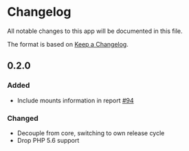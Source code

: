 # Changelog

All notable changes to this app will be documented in this file.

The format is based on [Keep a Changelog](http://keepachangelog.com/en/1.0.0/).

## 0.2.0

### Added

- Include mounts information in report [#94](https://github.com/owncloud/configreport/issues/94)

### Changed

- Decouple from core, switching to own release cycle
- Drop PHP 5.6 support

